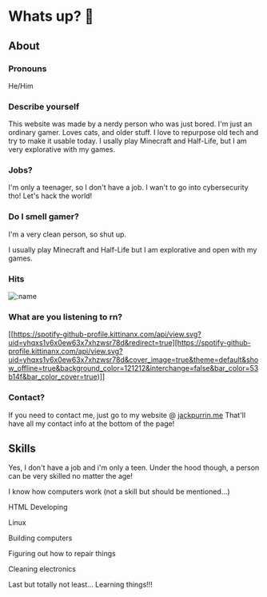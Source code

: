 # Whats up? 🤨

<!--
**hackpurrin/hackpurrin** is a ✨ _special_ ✨ repository because its `README.md` (this file) appears on your GitHub profile.

Here are some ideas to get you started:

- 🔭 I’m currently working on ...
- 🌱 I’m currently learning ...
- 👯 I’m looking to collaborate on ...
- 🤔 I’m looking for help with ...
- 💬 Ask me about ...
- 📫 How to reach me: ...
- 😄 Pronouns: ...
Fun fact:
-->

## About

### Pronouns 

He/Him

### Describe yourself

This website was made by a nerdy person who was just bored. I'm just an ordinary gamer. Loves cats, and older stuff. I love to repurpose old tech and try to make it usable today. I usally play Minecraft and Half-Life, but I am very explorative with my games.

### Jobs?

I'm only a teenager, so I don't have a job. I wan't to go into cybersecurity tho! Let's hack the world!

### Do I smell gamer?

I'm a very clean person, so shut up.

I usually play Minecraft and Half-Life but I am explorative and open with my games.

### Hits

![:name](https://count.getloli.com/get/@jackpurrin?theme=rule34)

### What are you listening to rn?

<a>[[https://spotify-github-profile.kittinanx.com/api/view.svg?uid=yhqxs1v6x0ew63x7xhzwsr78d&redirect=true][https://spotify-github-profile.kittinanx.com/api/view.svg?uid=yhqxs1v6x0ew63x7xhzwsr78d&cover_image=true&theme=default&show_offline=true&background_color=121212&interchange=false&bar_color=53b14f&bar_color_cover=true)]]</a>

### Contact?

If you need to contact me, just go to my website @ [jackpurrin.me](https://jackpurrin.me/)
That'll have all my contact info at the bottom of the page!

## Skills

Yes, I don't have a job and i'm only a teen. Under the hood though, a person can be very skilled no matter the age!

I know how computers work (not a skill but should be mentioned...)

HTML Developing

Linux

Building computers

Figuring out how to repair things

Cleaning electronics

Last but totally not least... Learning things!!!

